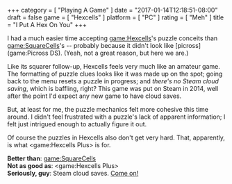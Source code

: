 +++
category = [ "Playing A Game" ]
date = "2017-01-14T12:18:51-08:00"
draft = false
game = [ "Hexcells" ]
platform = [ "PC" ]
rating = [ "Meh" ]
title = "I Put A Hex On You"
+++

I had a much easier time accepting <game:Hexcells>'s puzzle conceits than <game:SquareCells>'s -- probably because it didn't look like [picross](game:Picross DS).  (Yeah, not a great reason, but here we are.)

Like its squarer follow-up, Hexcells feels very much like an amateur game.  The formatting of puzzle clues looks like it was made up on the spot; going back to the menu resets a puzzle in progress; and <i>there's no Steam cloud saving</i>, which is baffling, right?  This game was put on Steam in 2014, well after the point I'd expect any new game to have cloud saves.

But, at least for me, the puzzle mechanics felt more cohesive this time around.  I didn't feel frustrated with a puzzle's lack of apparent information; I felt just intrigued enough to actually figure it out.

Of course the puzzles in Hexcells also don't get very hard.  That, apparently, is what <game:Hexcells Plus> is for.

<b>Better than</b>: <game:SquareCells>  
<b>Not as good as</b>: <game:Hexcells Plus>  
<b>Seriously, guy</b>: Steam cloud saves.  <a href="https://www.youtube.com/watch?v=OOpH4R6SkNA">Come on!</a>
